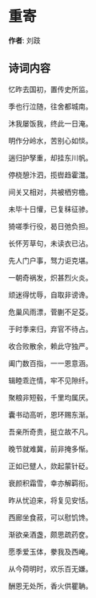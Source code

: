 # 重寄

**作者**: 刘跂

## 诗词内容

忆昨去国初，置传史所监。

季也行泣随，往舍都城南。

沐我屡饭我，终此一日淹。

明作分岭水，苦别心如惔。

遄归护孥重，却挂东川帆。

停桡憩汴泗，揽辔趋霍灊。

间关又相对，共被栖穷檐。

未毕十日懽，已复秣征骖。

猗嗟季行役，曷日弛负担。

长怀芳草句，未读衣已沾。

先人门户事，驽力讵克堪。

一朝奇祸发，炽甚烈火炎。

顽迷得忧辱，自取非谤谗。

危巢风雨漂，菅蒯不足芟。

于时季来归，弃官不待占。

收合败散余，赖此守独严。

阖门数百指，一一恩意涵。

辑睦乖迕情，牢不见隙纤。

聚粮非短毂，千里均属厌。

囊书动高听，恩环赐东渐。

吾亲所奇贵，挺立故不凡。

晚节就难冀，前非掩多惭。

正如已躄人，欻起蒙针砭。

衰颜积霜雪，幸亦解羁衔。

昨从忧迫来，将复见安恬。

西廊坐食菽，可以慰饥馋。

渐欲亲酒盏，颇思疏药奁。

愿季爱玉体，豢我及西崦。

从今荷明时，欢乐百无嫌。

酬恩无处所，香火供瞿聃。

